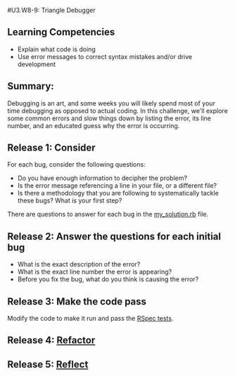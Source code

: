 #U3.W8-9: Triangle Debugger

## Learning Competencies
- Explain what code is doing
- Use error messages to correct syntax mistakes and/or drive development

## Summary:

Debugging is an art, and some weeks you will likely spend most of your time debugging as opposed to actual coding.  In this challenge, we'll explore some common errors and slow things down by listing the error, its line number, and an educated guess why the error is occurring.

## Release 1: Consider

For each bug, consider the following questions:
- Do you have enough information to decipher the problem?
- Is the error message referencing a line in your file, or a different file?
- Is there a methodology that you are following to systematically tackle these bugs?  What is your first step?

There are questions to answer for each bug in the [my_solution.rb](my_solution.rb) file.

## Release 2: Answer the questions for each initial bug
- What is the exact description of the error?
- What is the exact line number the error is appearing?
- Before you fix the bug, what do you think is causing the error?

## Release 3: Make the code pass
Modify the code to make it run and pass the [RSpec tests](triangle_spec.rb).

## Release 4: [Refactor](https://github.com/Devbootcamp/phase-0-handbook/blob/master/coding-references/refactoring.md)

## Release 5: [Reflect](https://github.com/Devbootcamp/phase-0-handbook/blob/master/coding-references/reflection-guidelines.md)